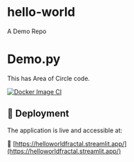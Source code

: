 # hello-world
A Demo Repo

# Demo.py
This has Area of Circle code.


[![Docker Image CI](https://github.com/akshaygrandhi123/hello-world/actions/workflows/docker-image.yml/badge.svg)](https://github.com/akshaygrandhi123/hello-world/actions/workflows/docker-image.yml)

## 🚀 Deployment

The application is live and accessible at:

🔗 [https://helloworldfractal.streamlit.app/](https://helloworldfractal.streamlit.app/)
